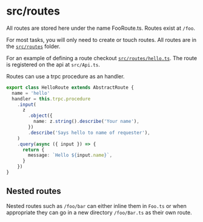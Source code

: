 # src/routes

All routes are stored here under the name FooRoute.ts. Routes exist at `/foo`.

For most tasks, you will only need to create or touch routes. All routes are in the [`src/routes`](https://github.com/roninjin10/server-boilerplate/tree/master/src/routes) folder.

For an example of defining a route checkout [`src/routes/hello.ts`](https://github.com/roninjin10/server-boilerplate/blob/master/src/routes/hello.ts). The route is registered on the api at `src/Api.ts`.

Routes can use a trpc procedure as an handler.

```typescript
export class HelloRoute extends AbstractRoute {
  name = 'hello'
  handler = this.trpc.procedure
    .input(
      z
        .object({
          name: z.string().describe('Your name'),
        })
        .describe('Says hello to name of requester'),
    )
    .query(async ({ input }) => {
      return {
        message: `Hello ${input.name}`,
      }
    })
}
```

## Nested routes

Nested routes such as `/foo/bar` can either inline them in `Foo.ts` or when appropriate
they can go in a new directory `/foo/Bar.ts` as their own route.
